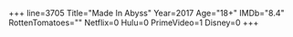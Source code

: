 +++
line=3705
Title="Made In Abyss"
Year=2017
Age="18+"
IMDb="8.4"
RottenTomatoes=""
Netflix=0
Hulu=0
PrimeVideo=1
Disney=0
+++

